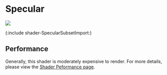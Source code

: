 Specular
========


![](http://docwiki.hq.unity3d.com/uploads/Main/Shaders./Shader-NormalSpec.png)  

(:include shader-SpecularSubsetImport:)

Performance
-----------


Generally, this shader is moderately expensive to render.  For more details, please view the [Shader Peformance page](shader-Performance.html).
